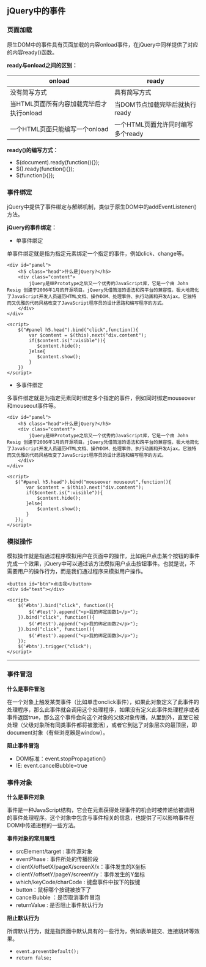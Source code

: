 ## jQuery中的事件

### 页面加载

原生DOM中的事件具有页面加载的内容onload事件，在jQuery中同样提供了对应的内容ready()函数。

**ready与onload之间的区别：**

<table>
<thead>
<tr>
<th>onload</th>
<th>ready</th>
</tr>
</thead>
<tbody>
<tr>
<td>没有简写方式</td>
<td>具有简写方式</td>
</tr>
<tr>
<td>当HTML页面所有内容加载完毕后才执行onload</td>
<td>当DOM节点加载完毕后就执行ready</td>
</tr>
<tr>
<td>一个HTML页面只能编写一个onload</td>
<td>一个HTML页面允许同时编写多个ready</td>
</tr>
</tbody>
</table>

**ready()的编写方式：**

*   $(document).ready(function(){});
*   $().ready(function(){});
*   $(function(){});

### 事件绑定

jQuery中提供了事件绑定与解绑机制，类似于原生DOM中的addEventListener()方法。

**jQuery的事件绑定：**

*   单事件绑定

单事件绑定就是指为指定元素绑定一个指定的事件，例如click、change等。


	<div id="panel">
	    <h5 class="head">什么是jQuery?</h5>
	    <div class="content">
	        jQuery是继Prototype之后又一个优秀的JavaScript库，它是一个由 John Resig 创建于2006年1月的开源项目。jQuery凭借简洁的语法和跨平台的兼容性，极大地简化了JavaScript开发人员遍历HTML文档、操作DOM、处理事件、执行动画和开发Ajax。它独特而又优雅的代码风格改变了JavaScript程序员的设计思路和编写程序的方式。
	    </div>
	</div>
	
	<script>
	    $("#panel h5.head").bind("click",function(){
	        var $content = $(this).next("div.content");
	        if($content.is(":visible")){
	           $content.hide();
	        }else{
	           $content.show();
	        }
	    })
	</script>



*   多事件绑定

多事件绑定就是为指定元素同时绑定多个指定的事件，例如同时绑定mouseover和mouseout事件等。


	<div id="panel">
	    <h5 class="head">什么是jQuery?</h5>
	    <div class="content">
	        jQuery是继Prototype之后又一个优秀的JavaScript库，它是一个由 John Resig 创建于2006年1月的开源项目。jQuery凭借简洁的语法和跨平台的兼容性，极大地简化了JavaScript开发人员遍历HTML文档、操作DOM、处理事件、执行动画和开发Ajax。它独特而又优雅的代码风格改变了JavaScript程序员的设计思路和编写程序的方式。
	    </div>
	</div>
	
	<script>
	   $("#panel h5.head").bind("mouseover mouseout",function(){
	       var $content = $(this).next("div.content");
	       if($content.is(":visible")){
	           $content.hide();
	       }else{
	           $content.show();
	       }
	   });
	</script>


### 模拟操作

模拟操作就是指通过程序模拟用户在页面中的操作，比如用户点击某个按钮的事件完成一个效果，jQuery中可以通过该方法模拟用户点击按钮事件。也就是说，不需要用户的操作行为，而是我们通过程序来模拟用户操作。


	<button id="btn">点击我</button>
	<div id="test"></div>
	
	<script>
	    $('#btn').bind("click", function(){
	        $('#test').append("<p>我的绑定函数1</p>");
	    }).bind("click", function(){
	        $('#test').append("<p>我的绑定函数2</p>");
	    }).bind("click", function(){
	        $('#test').append("<p>我的绑定函数3</p>");
	    });
	    $('#btn').trigger("click");
	</script>



----------

### 事件冒泡

**什么是事件冒泡**

在一个对象上触发某类事件（比如单击onclick事件），如果此对象定义了此事件的处理程序，那么此事件就会调用这个处理程序，如果没有定义此事件处理程序或者事件返回true，那么这个事件会向这个对象的父级对象传播，从里到外，直至它被处理（父级对象所有同类事件都将被激活），或者它到达了对象层次的最顶层，即document对象（有些浏览器是window）。

**阻止事件冒泡**

*   DOM标准：event.stopPropagation()
*   IE: event.cancelBubble=true

### 事件对象

**什么是事件对象**

事件是一种JavaScript结构，它会在元素获得处理事件的机会时被传递给被调用的事件处理程序。这个对象中包含与事件相关的信息，也提供了可以影响事件在DOM中传递进程的一些方法。

**事件对象的常用属性**

*   srcElement/target : 事件源对象
*   eventPhase : 事件所处的传播阶段
*   clientX/offsetX/pageX/screenX/x：事件发生的X坐标
*   clientY/offsetY/pageY/screenY/y：事件发生的Y坐标
*   which/keyCode/charCode : 键盘事件中按下的按键
*   button：鼠标哪个按键被按下了
*   cancelBubble ：是否取消事件冒泡
*   returnValue : 是否阻止事件默认行为

**阻止默认行为**

所谓默认行为，就是指页面中默认具有的一些行为，例如表单提交、连接跳转等效果。

*   `event.preventDefault();`
*   `return false;`